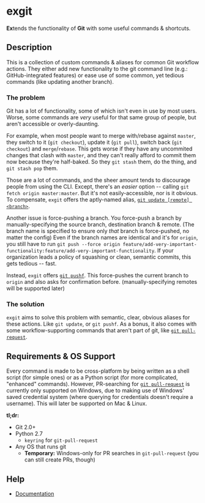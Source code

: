 # exgit
**Ex**tends the functionality of **Git** with some useful commands &amp; shortcuts.

## Description
This is a collection of custom commands &amp; aliases for common Git workflow actions. They either add new functionality to the git command line (e.g.: GitHub-integrated features) or ease use of some common, yet tedious commands (like updating another branch).

### The problem
Git has a lot of functionality, some of which isn't even in use by most users. Worse, some commands are *very* useful for that same group of people, but aren't accessible or overly-daunting.

For example, when most people want to merge with/rebase against `master`, they switch to it (`git checkout`), update it (`git pull`), switch back (`git checkout`) and `merge`/`rebase`. This gets worse if they have any uncommited changes that clash with `master`, and they can't really afford to commit them now because they're half-baked. So they `git stash` them, do the thing, and `git stash pop` them.

Those are a lot of commands, and the sheer amount tends to discourage people from using the CLI. Except, there's an *easier* option -- calling `git fetch origin master:master`. But it's not easily-accessible, nor is it obvious. To compensate, `exgit` offers the aptly-named alias, [`git update [remote] <branch>`](/docs/README.md#git-update).

Another issue is force-pushing a branch. You force-push a branch by manually-specifying the source branch, destination branch & remote. (The branch name is specified to ensure only *that* branch is force-pushed, no matter the config) Even if the branch names are identical and it's for `origin`, you still have to run `git push --force origin feature/add-very-important-functionality:feature/add-very-important-functionality`. If your organization leads a policy of squashing or clean, semantic commits, this gets tedious -- fast.

Instead, `exgit` offers [`git pushf`](/docs/README.md#git-pushf). This force-pushes the current branch to `origin` and also asks for confirmation before. (manually-specifying remotes will be supported later)

### The solution
`exgit` aims to solve this problem with semantic, clear, obvious aliases for these actions. Like `git update`, or `git pushf`. As a bonus, it also comes with some workflow-supporting commands that aren't part of git, like [`git pull-request`](/docs/README.md#git-pull-request).

## Requirements & OS Support
Every command is made to be cross-platform by being written as a shell script (for simple ones) or as a Python script (for more complicated, "enhanced" commands). However, PR-searching for [`git pull-request`](/docs/README.md#git-pull-request) is currently only supported on Windows, due to making use of Windows' saved credential system (where querying for credentials doesn't require a username). This will later be supported on Mac & Linux.

**tl;dr:**
- Git 2.0+
- Python 2.7
  - `keyring` for `git-pull-request`
- Any OS that runs git
  - **Temporary:** Windows-only for PR searches in `git-pull-request` (you can still create PRs, though)

## Help
- [Documentation](docs/README.md)
